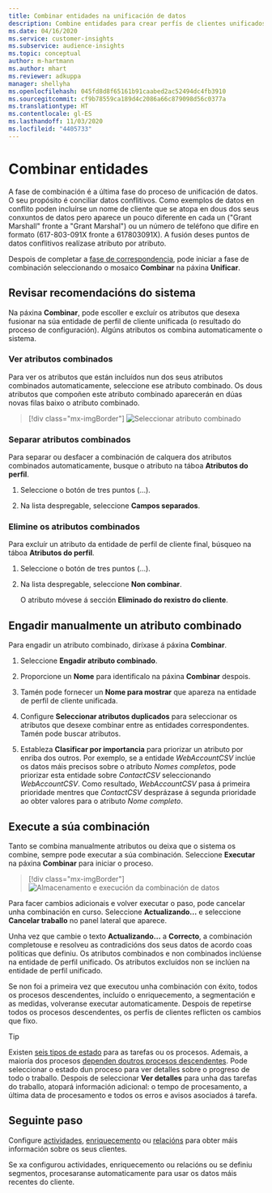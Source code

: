 ```yaml
---
title: Combinar entidades na unificación de datos
description: Combine entidades para crear perfís de clientes unificados.
ms.date: 04/16/2020
ms.service: customer-insights
ms.subservice: audience-insights
ms.topic: conceptual
author: m-hartmann
ms.author: mhart
ms.reviewer: adkuppa
manager: shellyha
ms.openlocfilehash: 045fd8d8f65161b91caabed2ac52494dc4fb3910
ms.sourcegitcommit: cf9b78559ca189d4c2086a66c879098d56c0377a
ms.translationtype: HT
ms.contentlocale: gl-ES
ms.lasthandoff: 11/03/2020
ms.locfileid: "4405733"
---
```

# <a name="merge-entities"></a>Combinar entidades

A fase de combinación é a última fase do proceso de unificación de datos. O seu propósito é conciliar datos conflitivos. Como exemplos de datos en conflito poden incluírse un nome de cliente que se atopa en dous dos seus conxuntos de datos pero aparece un pouco diferente en cada un ("Grant Marshall" fronte a "Grant Marshal") ou un número de teléfono que difire en formato (617-803-091X fronte a 617803091X). A fusión deses puntos de datos conflitivos realízase atributo por atributo.

Despois de completar a [fase de correspondencia](match-entities.md), pode iniciar a fase de combinación seleccionando o mosaico **Combinar** na páxina **Unificar**.

## <a name="review-system-recommendations"></a>Revisar recomendacións do sistema

Na páxina **Combinar**, pode escoller e excluír os atributos que desexa fusionar na súa entidade de perfil de cliente unificada (o resultado do proceso de configuración). Algúns atributos os combina automaticamente o sistema.

### <a name="view-merged-attributes"></a>Ver atributos combinados

Para ver os atributos que están incluídos nun dos seus atributos combinados automaticamente, seleccione ese atributo combinado. Os dous atributos que compoñen este atributo combinado aparecerán en dúas novas filas baixo o atributo combinado.

> [!div class="mx-imgBorder"]
> ![Seleccionar atributo combinado](media/configure-data-merge-profile-attributes.png "Seleccionar atributo combinado")

### <a name="separate-merged-attributes"></a>Separar atributos combinados

Para separar ou desfacer a combinación de calquera dos atributos combinados automaticamente, busque o atributo na táboa **Atributos do perfil**.

1. Seleccione o botón de tres puntos (...).
  
2. Na lista despregable, seleccione **Campos separados**.

### <a name="remove-merged-attributes"></a>Elimine os atributos combinados

Para excluír un atributo da entidade de perfil de cliente final, búsqueo na táboa **Atributos do perfil**.

1. Seleccione o botón de tres puntos (...).
  
2. Na lista despregable, seleccione **Non combinar**.

   O atributo móvese á sección **Eliminado do rexistro do cliente**.

## <a name="manually-add-a-merged-attribute"></a>Engadir manualmente un atributo combinado

Para engadir un atributo combinado, diríxase á páxina **Combinar**.

1. Seleccione **Engadir atributo combinado**.

2. Proporcione un **Nome** para identificalo na páxina **Combinar** despois.

3. Tamén pode fornecer un **Nome para mostrar** que apareza na entidade de perfil de cliente unificada.

4. Configure **Seleccionar atributos duplicados** para seleccionar os atributos que desexe combinar entre as entidades correspondentes. Tamén pode buscar atributos.

5. Estableza **Clasificar por importancia** para priorizar un atributo por enriba dos outros. Por exemplo, se a entidade *WebAccountCSV* inclúe os datos máis precisos sobre o atributo *Nomes completos*, pode priorizar esta entidade sobre *ContactCSV* seleccionando *WebAccountCSV*. Como resultado, *WebAccountCSV* pasa á primeira prioridade mentres que *ContactCSV* desprázase á segunda prioridade ao obter valores para o atributo *Nome completo*.

## <a name="run-your-merge"></a>Execute a súa combinación

Tanto se combina manualmente atributos ou deixa que o sistema os combine, sempre pode executar a súa combinación. Seleccione **Executar** na páxina **Combinar** para iniciar o proceso.

> [!div class="mx-imgBorder"]
> ![Almacenamento e execución da combinación de datos](media/configure-data-merge-save-run.png "Almacenamento e execución da combinación de datos")

Para facer cambios adicionais e volver executar o paso, pode cancelar unha combinación en curso. Seleccione **Actualizando...** e seleccione **Cancelar traballo** no panel lateral que aparece.

Unha vez que cambie o texto **Actualizando...** a **Correcto**, a combinación completouse e resolveu as contradicións dos seus datos de acordo coas políticas que definiu. Os atributos combinados e non combinados inclúense na entidade de perfil unificado. Os atributos excluídos non se inclúen na entidade de perfil unificado.

Se non foi a primeira vez que executou unha combinación con éxito, todos os procesos descendentes, incluído o enriquecemento, a segmentación e as medidas, volveranse executar automaticamente. Despois de repetirse todos os procesos descendentes, os perfís de clientes reflicten os cambios que fixo.

> [!TIP]
> Existen [seis tipos de estado](system.md#status-types) para as tarefas ou os procesos. Ademais, a maioría dos procesos [dependen doutros procesos descendentes](system.md#refresh-policies). Pode seleccionar o estado dun proceso para ver detalles sobre o progreso de todo o traballo. Despois de seleccionar **Ver detalles** para unha das tarefas do traballo, atopará información adicional: o tempo de procesamento, a última data de procesamento e todos os erros e avisos asociados á tarefa.

## <a name="next-step"></a>Seguinte paso

Configure [actividades](activities.md), [enriquecemento](enrichment-microsoft-graph.md) ou [relacións](relationships.md) para obter máis información sobre os seus clientes.

Se xa configurou actividades, enriquecemento ou relacións ou se definiu segmentos, procesaranse automaticamente para usar os datos máis recentes do cliente.


